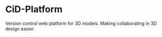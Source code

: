# CiD-Platform
Version control web platform for 3D models. Making collaborating in 3D design easier.
